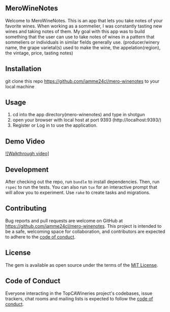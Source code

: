 ## MeroWineNotes

Welcome to MeroWineNotes. This is an app that lets you take notes of your favorite wines. When working as a sommelier, I was constantly tasting new wines and taking notes of them. My goal with this app was to build something that the user can use to take notes of wines in a pattern that sommeliers or individuals in similar fields generally use. (producer/winery name, the grape varietal(s) used to make the wine, the appelation(region), the vintage, price, tasting notes)

## Installation


git clone this repo https://github.com/iamme24cl/mero-winenotes to your local machine

## Usage

1. cd into the app directory(mero-winenotes) and type in shotgun
2. open your browser with local host at port 9393 (http://localhost:9393/)
3. Register or Log in to use the application.

## Demo Video
[![Walkthrough video]](https://)


## Development

After checking out the repo, run `bundle` to install dependencies. Then, run `rspec` to run the tests. You can also run `tux` for an interactive prompt that will allow you to experiment. Use `rake` to create tasks and migrations. 


## Contributing

Bug reports and pull requests are welcome on GitHub at https://github.com/iamme24cl/mero-winenotes. This project is intended to be a safe, welcoming space for collaboration, and contributors are expected to adhere to the [code of conduct](https://github.com/iamme24cl/mero-winenotes/blob/master/CODE_OF_CONDUCT.md).


## License

The gem is available as open source under the terms of the [MIT License](https://opensource.org/licenses/MIT).

## Code of Conduct

Everyone interacting in the TopCAWineries project's codebases, issue trackers, chat rooms and mailing lists is expected to follow the [code of conduct](https://github.com/iamme24cl/mero-winenotes/blob/master/CODE_OF_CONDUCT.md).

